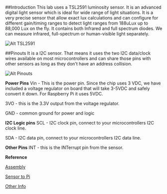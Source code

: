##Introduction
This lab uses a TSL2591 luminosity sensor. It is an advanced digital light sensor which is ideal for wide range of light situations. It is a very precise sensor that allow exact lux calculations and can configure for different gain/timing ranges to detect light ranges from 188uLux up to 88,000 Lux on the fly. It contains both Infrared and full spectrum diodes. We can measure infrared, full-spectrum or human-visible light separately.

![Alt TSL2591](https://cdn-learn.adafruit.com/assets/assets/000/017/921/original/sensors_pinouts.jpg?1405097864)

##Pinouts
It is a I2C sensor. That means it uses the two I2C data/clock wires available on most microcontrollers and can share those pins with other sensors as long as they don't have an address collision. 

![Alt Pinouts](https://cdn-learn.adafruit.com/assets/assets/000/017/913/original/sensors_schematic.png?1405025160)

**Power Pins**
Vin - This is the power pin. Since the chip uses 3 VDC, we have included a voltage regulator on board that will take 3-5VDC and safely convert it down. For Raspberry Pi it uses 5VDC.

3VO - this is the 3.3V output from the voltage regulator.

GND - common ground for power and logic

**I2C Logic pins**
SCL - I2C clock pin, connect to your microcontrollers I2C clock line.

SDA - I2C data pin, connect to your microcontrollers I2C data line.

**Other Pins**
INT - this is the INTerrupt pin from the sensor.






**Reference**

[Assembly](https://learn.adafruit.com/adafruit-tsl2591/assembly)

[Sensor to Pi](https://github.com/LeivoSepp/Lesson-LightSensor-TSL2591)

[Other Info](https://www.raspberrypi.org/forums/viewtopic.php?t=129154)